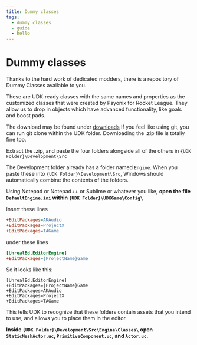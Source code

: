 ```yaml
---
title: Dummy classes
tags:
  - dummy classes
  - guide
  - hello
---
```

# Dummy classes

Thanks to the hard work of dedicated modders, there is a repository of Dummy Classes available to you.

These are UDK-ready classes with the same names and properties as the customized classes that were created by Psyonix for Rocket League. They allow us to drop in objects which have advanced functionality, like goals and boost pads.

The download may be found under [downloads]()
If you feel like using git, you can run git clone within the UDK folder. Downloading the .zip file is totally fine too.

Extract the .zip, and paste the four folders alongside all of the others in
`{UDK Folder}\Development\Src`

The Development folder already has a folder named `Engine`. When you paste these into `{UDK Folder}\Development\Src`, Windows should automatically combine the contents of the folders.

Using Notepad or Notepad++ or Sublime or whatever you like, **open the file `DefaultEngine.ini` within `{UDK Folder}\UDKGame\Config\`**

Insert these lines
```ini
+EditPackages=AKAudio
+EditPackages=ProjectX
+EditPackages=TAGame
```
under these lines
```ini
[UnrealEd.EditorEngine]
+EditPackages={ProjectName}Game
```
So it looks like this:
```ini{3-5}
[UnrealEd.EditorEngine]
+EditPackages={ProjectName}Game
+EditPackages=AKAudio
+EditPackages=ProjectX
+EditPackages=TAGame
```

This tells UDK to recognize that these folders contain assets that you intend to use, and allows you to place them in the editor.

**Inside `{UDK Folder}\Development\Src\Engine\Classes\` open `StaticMeshActor.uc`, `PrimitiveComponent.uc`, and `Actor.uc`.**